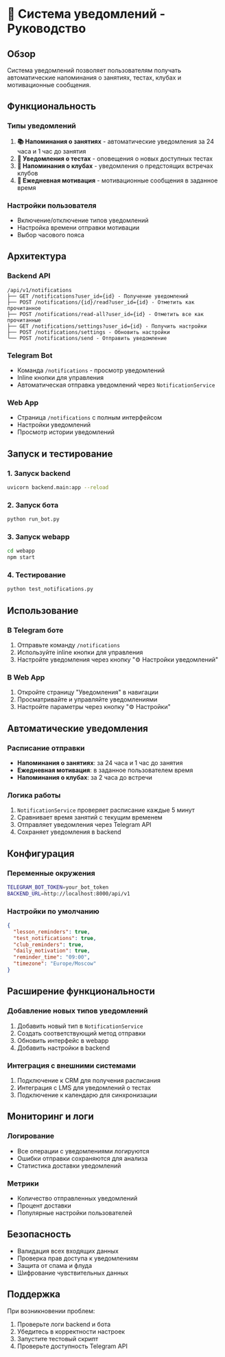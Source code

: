 # 🔔 Система уведомлений - Руководство

## Обзор

Система уведомлений позволяет пользователям получать автоматические напоминания о занятиях, тестах, клубах и мотивационные сообщения.

## Функциональность

### Типы уведомлений

1. **📚 Напоминания о занятиях** - автоматические уведомления за 24 часа и 1 час до занятия
2. **📝 Уведомления о тестах** - оповещения о новых доступных тестах
3. **👥 Напоминания о клубах** - уведомления о предстоящих встречах клубов
4. **💪 Ежедневная мотивация** - мотивационные сообщения в заданное время

### Настройки пользователя

- Включение/отключение типов уведомлений
- Настройка времени отправки мотивации
- Выбор часового пояса

## Архитектура

### Backend API

```
/api/v1/notifications
├── GET /notifications?user_id={id} - Получение уведомлений
├── POST /notifications/{id}/read?user_id={id} - Отметить как прочитанное
├── POST /notifications/read-all?user_id={id} - Отметить все как прочитанные
├── GET /notifications/settings?user_id={id} - Получить настройки
├── POST /notifications/settings - Обновить настройки
└── POST /notifications/send - Отправить уведомление
```

### Telegram Bot

- Команда `/notifications` - просмотр уведомлений
- Inline кнопки для управления
- Автоматическая отправка уведомлений через `NotificationService`

### Web App

- Страница `/notifications` с полным интерфейсом
- Настройки уведомлений
- Просмотр истории уведомлений

## Запуск и тестирование

### 1. Запуск backend
```bash
uvicorn backend.main:app --reload
```

### 2. Запуск бота
```bash
python run_bot.py
```

### 3. Запуск webapp
```bash
cd webapp
npm start
```

### 4. Тестирование
```bash
python test_notifications.py
```

## Использование

### В Telegram боте

1. Отправьте команду `/notifications`
2. Используйте inline кнопки для управления
3. Настройте уведомления через кнопку "⚙️ Настройки уведомлений"

### В Web App

1. Откройте страницу "Уведомления" в навигации
2. Просматривайте и управляйте уведомлениями
3. Настройте параметры через кнопку "⚙️ Настройки"

## Автоматические уведомления

### Расписание отправки

- **Напоминания о занятиях**: за 24 часа и 1 час до занятия
- **Ежедневная мотивация**: в заданное пользователем время
- **Напоминания о клубах**: за 2 часа до встречи

### Логика работы

1. `NotificationService` проверяет расписание каждые 5 минут
2. Сравнивает время занятий с текущим временем
3. Отправляет уведомления через Telegram API
4. Сохраняет уведомления в backend

## Конфигурация

### Переменные окружения

```bash
TELEGRAM_BOT_TOKEN=your_bot_token
BACKEND_URL=http://localhost:8000/api/v1
```

### Настройки по умолчанию

```json
{
  "lesson_reminders": true,
  "test_notifications": true,
  "club_reminders": true,
  "daily_motivation": true,
  "reminder_time": "09:00",
  "timezone": "Europe/Moscow"
}
```

## Расширение функциональности

### Добавление новых типов уведомлений

1. Добавить новый тип в `NotificationService`
2. Создать соответствующий метод отправки
3. Обновить интерфейс в webapp
4. Добавить настройки в backend

### Интеграция с внешними системами

1. Подключение к CRM для получения расписания
2. Интеграция с LMS для уведомлений о тестах
3. Подключение к календарю для синхронизации

## Мониторинг и логи

### Логирование

- Все операции с уведомлениями логируются
- Ошибки отправки сохраняются для анализа
- Статистика доставки уведомлений

### Метрики

- Количество отправленных уведомлений
- Процент доставки
- Популярные настройки пользователей

## Безопасность

- Валидация всех входящих данных
- Проверка прав доступа к уведомлениям
- Защита от спама и флуда
- Шифрование чувствительных данных

## Поддержка

При возникновении проблем:

1. Проверьте логи backend и бота
2. Убедитесь в корректности настроек
3. Запустите тестовый скрипт
4. Проверьте доступность Telegram API 